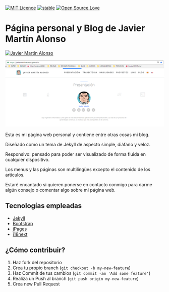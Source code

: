[![MIT Licence](https://badges.frapsoft.com/os/mit/mit.svg?v=103)](https://opensource.org/licenses/mit-license.php)
[![stable](http://badges.github.io/stability-badges/dist/stable.svg)](http://github.com/badges/stability-badges)
[![Open Source Love](https://badges.frapsoft.com/os/v1/open-source.png?v=103)](https://github.com/ellerbrock/open-source-badge/)

# Página personal y Blog de Javier Martín Alonso
[![Javier Martín Alonso](https://javiermartinalonso.github.io/)](hhttps://javiermartinalonso.github.io/)

![Blog](blog.png)

Esta es mi página web personal y contiene entre otras cosas mi blog. 

Diseñado como un tema de Jekyll de aspecto simple, diáfano y veloz.

Responsivo: pensado para poder ser visualizado de forma fluida en cualquier dispositivo.

Los menus y las páginas son multilingües excepto el contenido de los artículos.

Estaré encantado si quieren ponerse en contacto conmigo para darme algún consejo o comentar algo sobre mi página web.

## Tecnologías empleadas

* [Jekyll](http://jekyllrb.com)
* [Bootstrap](http://www.bootcss.com)
* [jPages](http://luis-almeida.github.io/jPages)
* [i18next](http://i18next.github.io/i18next)

## ¿Cómo contribuir?

1. Haz fork del repositorio
2. Crea tu propio branch (`git checkout -b my-new-feature`)
3. Haz Commit de tus cambios (`git commit -am 'Add some feature'`)
4. Realiza un Push al branch (`git push origin my-new-feature`)
5. Crea new Pull Request